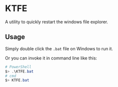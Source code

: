 # KTFE

A utility to quickly restart the windows file explorer.

## Usage

Simply double click the `.bat` file on Windows to run it.

Or you can invoke it in command line like this:

```powershell
# PowerShell
$> .\KTFE.bat
# cmd
$> KTFE.bat
```
